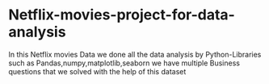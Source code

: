 # Netflix-movies-project-for-data-analysis
In this Netflix movies Data we done all the data analysis by Python-Libraries such as Pandas,numpy,matplotlib,seaborn
we have multiple Business questions that we solved with the help of this dataset
